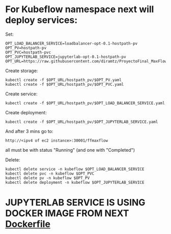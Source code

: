# For Kubeflow namespace next will deploy services:

Set:

```
OPT_LOAD_BALANCER_SERVICE=loadbalancer-opt-0.1-hostpath-pv
OPT_PV=hostpath-pv
OPT_PVC=hostpath-pvc
OPT_JUPYTERLAB_SERVICE=jupyterlab-opt-0.1-hostpath-pv
OPT_URL=https://raw.githubusercontent.com/diramtz/ProyectoFinal_MaxFlow/main/deployments/minikube/
```

Create storage:

```
kubectl create -f $OPT_URL/hostpath_pv/$OPT_PV.yaml
kubectl create -f $OPT_URL/hostpath_pv/$OPT_PVC.yaml
```

Create service:

```
kubectl create -f $OPT_URL/hostpath_pv/$OPT_LOAD_BALANCER_SERVICE.yaml
```

Create deployment:

```
kubectl create -f $OPT_URL/hostpath_pv/$OPT_JUPYTERLAB_SERVICE.yaml
```

And after 3 mins go to:
```
http://<ipv4 of ec2 instance>:30001/ffmaxflow
```
all must be with status "Running" (and one with "Completed")

Delete:

```
kubectl delete service -n kubeflow $OPT_LOAD_BALANCER_SERVICE
kubectl delete pvc -n kubeflow $OPT_PVC
kubectl delete pv -n kubeflow $OPT_PV
kubectl delete deployment -n kubeflow $OPT_JUPYTERLAB_SERVICE 
```

# JUPYTERLAB SERVICE IS USING DOCKER IMAGE FROM NEXT [Dockerfile](https://github.com/optimizacion-2-2021-1-gh-classroom/practica-2-segunda-parte-diramtz/blob/main/dockerfiles/)


